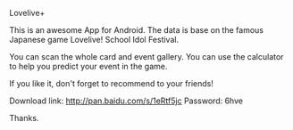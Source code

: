 Lovelive+

This is an awesome App for Android.
The data is base on the famous Japanese game Lovelive! School Idol Festival.

You can scan the whole card and event gallery.
You can use the calculator to help you predict your event in the game.

If you like it, don't forget to recommend to your friends!

Download link: http://pan.baidu.com/s/1eRtf5jc
Password: 6hve

Thanks.